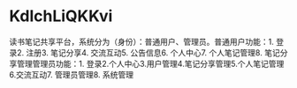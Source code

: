 # KdlchLiQKKvi
读书笔记共享平台，系统分为（身份）：普通用户、管理员。普通用户功能：1. 登录2. 注册3. 笔记分享4. 交流互动5. 公告信息6. 个人中心7. 个人笔记管理8. 笔记分享管理管理员功能：1. 登录2.个人中心3.用户管理4.笔记分享管理5.个人笔记管理6.交流互动7. 管理员管理8. 系统管理 

